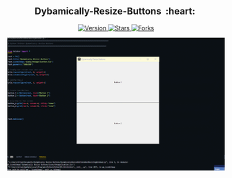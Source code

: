<h2 align="center"> Dybamically-Resize-Buttons &nbsp;:heart:&nbsp;</h2>

<p align="center">
  
  <a href="https://github.com/BrianMarquez3/Dybamically-Resize-Buttons/tags">
    <img src="https://img.shields.io/github/tag/BrianMarquez3/Dybamically-Resize-Buttons.svg?label=version&style=flat" alt="Version">
  </a>
  <a href="https://github.com/BrianMarquez3/Dybamically-Resize-Buttons/stargazers">
    <img src="https://img.shields.io/github/stars/BrianMarquez3/Dybamically-Resize-Buttons.svg?style=flat" alt="Stars">
  </a>
  <a href="https://github.com/BrianMarquez3/Dybamically-Resize-Buttons/network">
    <img src="https://img.shields.io/github/forks/BrianMarquez3/Dybamically-Resize-Buttons.svg?style=flat" alt="Forks">
  </a>
  
</p>
  
![python](./images/GIF.gif)